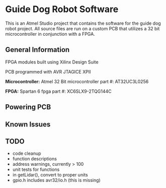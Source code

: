 # Guide Dog Robot Software
This is an Atmel Studio project that contains the software for the guide dog robot project. All source files are run on a custom PCB that utilizes a 32 bit microcontroller in conjunction with a FPGA.

## General Information
FPGA modules built using Xilinx Design Suite

PCB programmed with AVR JTAGICE XPII

**Microcontroller:** Atmel 32 Bit microcontroller part #: AT32UC3L0256

**FPGA:** Spartan 6 fpga part #: XC6SLX9-2TQG144C

## Powering PCB


## Known Issues

## TODO
* code cleanup
* function descriptions
* address warnings, currently > 100
* unit tests for functions
* in getLidar(), convert to proper units
* gpio.h includes avr32/io.h (this is missing)


